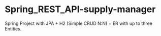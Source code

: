 # Spring_REST_API-supply-manager
Spring Project with JPA + H2 (Simple CRUD N:N) + ER with up to three Entities.
